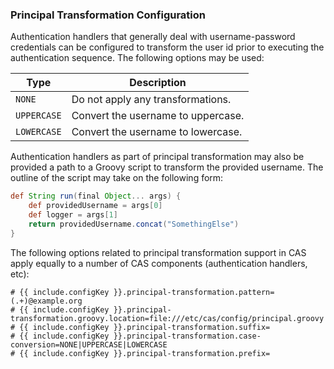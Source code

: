 ### Principal Transformation Configuration

Authentication handlers that generally deal with username-password credentials
can be configured to transform the user id prior to executing the authentication sequence.
The following options may be used:

| Type                    | Description
|-------------------------|----------------------------------------------------------
| `NONE`                  | Do not apply any transformations.
| `UPPERCASE`             | Convert the username to uppercase.
| `LOWERCASE`             | Convert the username to lowercase.

Authentication handlers as part of principal transformation may also be provided a path to a 
Groovy script to transform the provided username. The outline of the script may take on the following form:

```groovy
def String run(final Object... args) {
    def providedUsername = args[0]
    def logger = args[1]
    return providedUsername.concat("SomethingElse")
}
```

The following options related to principal transformation support in CAS apply 
equally to a number of CAS components (authentication handlers, etc):

```properties
# {{ include.configKey }}.principal-transformation.pattern=(.+)@example.org
# {{ include.configKey }}.principal-transformation.groovy.location=file:///etc/cas/config/principal.groovy
# {{ include.configKey }}.principal-transformation.suffix=
# {{ include.configKey }}.principal-transformation.case-conversion=NONE|UPPERCASE|LOWERCASE
# {{ include.configKey }}.principal-transformation.prefix=
```


